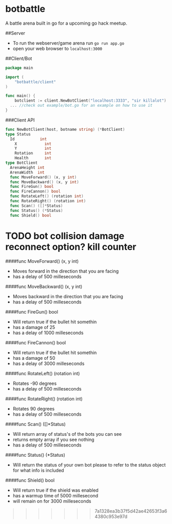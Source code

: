 botbattle
=========

A battle arena built in go for a upcoming go hack meetup.

##Server

- To run the webserver/game arena run `go run app.go`
- open your web browser to `localhost:3000`


##Client/Bot

```go
package main

import (
	"botbattle/client"
)

func main() {
	botclient := client.NewBotClient("localhost:3333", "sir killalot")
  ... //check out example/bot.go for an example on how to use it
}
```

###Client API
```go
func NewBotClient(host, botname string) (*BotClient)
type Status
  Id           int
	X            int
	Y            int
	Rotation     int
	Health       int
type BotClient
  ArenaHeight int
  ArenaWidth  int
  func MoveForward() (x, y int)
  func MoveBackward() (x, y int)
  func FireGun() bool
  func FireCannon() bool
  func RotateLeft() (rotation int)
  func RotateRight() (rotation int)
  func Scan() ([]*Status)
  func Status() (*Status)
  func Shield() bool
```

TODO
bot collision damage
reconnect option?
kill counter
=======
####func MoveForward() (x, y int)

- Moves forward in the direction that you are facing
- has a delay of 500 milleseconds
  

####func MoveBackward() (x, y int)

- Moves backward in the direction that you are facing
- has a delay of 500 milleseconds

####func FireGun() bool

- Will return true if the bullet hit somethin
- has a damage of 25
- has a delay of 1000 milleseconds

####func FireCannon() bool

- Will return true if the bullet hit somethin
- has a damage of 50
- has a delay of 3000 milleseconds

####func RotateLeft() (rotation int)

- Rotates -90 degrees
- has a delay of 500 milleseconds

####func RotateRight() (rotation int)

- Rotates 90 degrees
- has a delay of 500 milleseconds

####func Scan() ([]*Status)

- Will return array of status's of the bots you can see
- returns empty array if you see nothing
- has a delay of 500 milleseconds

####func Status() (*Status)

- Will return the status of your own bot please to refer to the status object for what info is included

####func Shield() bool

- Will return true if the shield was enabled
- has a warmup time of 5000 millesecond
- will remain on for 3000 milleseconds

>>>>>>> 7a1328ea3b37f5d42ae42653f3a64380c953e97d
